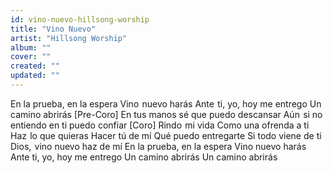 ```yaml
---
id: vino-nuevo-hillsong-worship
title: "Vino Nuevo"
artist: "Hillsong Worship"
album: ""
cover: ""
created: ""
updated: ""
---
```


En la prueba, en la espera
Vino  nuevo harás
Ante  ti, yo, hoy me entrego
Un camino abrirás
[Pre-Coro]
En tus manos sé que puedo descansar
Aún  si no entiendo en ti puedo confiar
[Coro]
Rindo  mi vida
Como una ofrenda a ti
Haz  lo que quieras
Hacer tú de mí
Qué puedo entregarte
Si todo viene de ti
Dios,  vino nuevo haz de mí
En la prueba, en la espera
Vino nuevo harás
Ante ti, yo, hoy me entrego
Un camino abrirás
Un camino abrirás